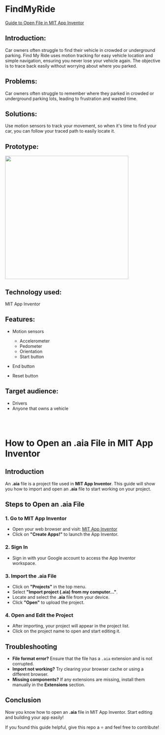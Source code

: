 # FindMyRide

[Guide to Open File in MIT App Inventor](#how-to-open-an-aia-file-in-mit-app-inventor)

## Introduction:

Car owners often struggle to find their vehicle in crowded or underground parking. Find My Ride uses motion tracking for easy vehicle location and simple navigation, ensuring you never lose your vehicle again. The objective is to trace back easily without worrying about where you parked.

## Problems:

Car owners often struggle to remember where they parked in crowded or underground parking lots, leading to frustration and wasted time.

## Solutions:

Use motion sensors to track your movement, so when it's time to find your car, you can follow your traced path to easily locate it.

## Prototype:

<img src="https://github.com/user-attachments/assets/ddaa5e38-e644-4ac3-9e33-95172ca71c12" width="400">


## Technology used:

MIT App Inventor

## Features:

- Motion sensors

  - Accelerometer
  - Pedometer
  - Orientation
  - Start button

- End button
- Reset button

## Target audience:

- Drivers
- Anyone that owns a vehicle


<br><br>
# How to Open an .aia File in MIT App Inventor

## Introduction
An **.aia** file is a project file used in **MIT App Inventor**. This guide will show you how to import and open an **.aia** file to start working on your project.

## Steps to Open an .aia File

### 1. Go to MIT App Inventor
- Open your web browser and visit: [MIT App Inventor](https://appinventor.mit.edu/)
- Click on **"Create Apps!"** to launch the App Inventor.

### 2. Sign In
- Sign in with your Google account to access the App Inventor workspace.

### 3. Import the .aia File
- Click on **"Projects"** in the top menu.
- Select **"Import project (.aia) from my computer..."**.
- Locate and select the **.aia** file from your device.
- Click **"Open"** to upload the project.

### 4. Open and Edit the Project
- After importing, your project will appear in the project list.
- Click on the project name to open and start editing it.

## Troubleshooting
- **File format error?** Ensure that the file has a `.aia` extension and is not corrupted.
- **Import not working?** Try clearing your browser cache or using a different browser.
- **Missing components?** If any extensions are missing, install them manually in the **Extensions** section.

## Conclusion
Now you know how to open an **.aia** file in MIT App Inventor. Start editing and building your app easily!

If you found this guide helpful, give this repo a ⭐ and feel free to contribute!

